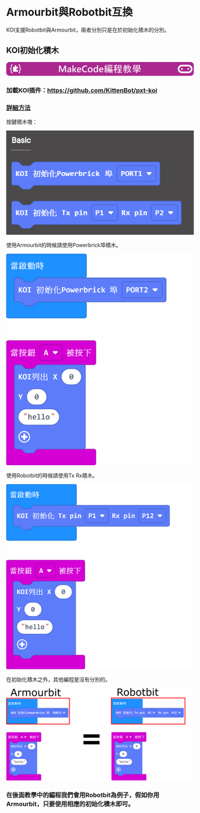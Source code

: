 # **Armourbit與Robotbit互換**

KOI支援Robotbit與Armourbit，兩者分別只是在於初始化積木的分別。

## KOI初始化積木

![](../../PWmodules/images/mcbanner.png)

### 加載KOI插件：https://github.com/KittenBot/pxt-koi

### [詳細方法](../../../Makecode/powerBrickMC)

按鍵積木塊：

![](init/1.png)

使用Armourbit的時候請使用Powerbrick埠積木。

![](init/2.png)

使用Robotbit的時候請使用Tx Rx積木。

![](init/3.png)

在初始化積木之外，其他編程是沒有分別的。

![](init/4.png)

### 在後面教學中的編程我們會用Robotbit為例子，假如你用Armourbit，只要使用相應的初始化積木即可。